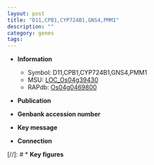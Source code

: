 ```yaml
---
layout: post
title: "D11,CPB1,CYP724B1,GNS4,PMM1"
description: ""
category: genes
tags: 
---
```


* **Information**  
    + Symbol: D11,CPB1,CYP724B1,GNS4,PMM1  
    + MSU: [LOC_Os04g39430](http://rice.uga.edu/cgi-bin/ORF_infopage.cgi?orf=LOC_Os04g39430)  
    + RAPdb: [Os04g0469800](http://rapdb.dna.affrc.go.jp/viewer/gbrowse_details/irgsp1?name=Os04g0469800)  

* **Publication**  

* **Genbank accession number**  

* **Key message**  

* **Connection**  

[//]: # * **Key figures**  


